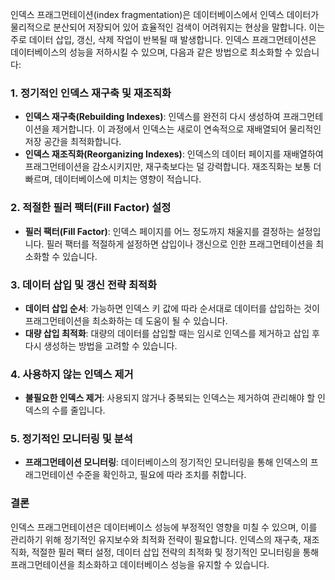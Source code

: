 인덱스 프래그먼테이션(index fragmentation)은 데이터베이스에서 인덱스 데이터가 물리적으로 분산되어 저장되어 있어 효율적인 검색이 어려워지는 현상을 말합니다. 이는 주로 데이터 삽입, 갱신, 삭제 작업이 반복될 때 발생합니다. 인덱스 프래그먼테이션은 데이터베이스의 성능을 저하시킬 수 있으며, 다음과 같은 방법으로 최소화할 수 있습니다:

### 1. 정기적인 인덱스 재구축 및 재조직화

- **인덱스 재구축(Rebuilding Indexes)**: 인덱스를 완전히 다시 생성하여 프래그먼테이션을 제거합니다. 이 과정에서 인덱스는 새로이 연속적으로 재배열되어 물리적인 저장 공간을 최적화합니다.
- **인덱스 재조직화(Reorganizing Indexes)**: 인덱스의 데이터 페이지를 재배열하여 프래그먼테이션을 감소시키지만, 재구축보다는 덜 강력합니다. 재조직화는 보통 더 빠르며, 데이터베이스에 미치는 영향이 적습니다.

### 2. 적절한 필러 팩터(Fill Factor) 설정

- **필러 팩터(Fill Factor)**: 인덱스 페이지를 어느 정도까지 채울지를 결정하는 설정입니다. 필러 팩터를 적절하게 설정하면 삽입이나 갱신으로 인한 프래그먼테이션을 최소화할 수 있습니다.

### 3. 데이터 삽입 및 갱신 전략 최적화

- **데이터 삽입 순서**: 가능하면 인덱스 키 값에 따라 순서대로 데이터를 삽입하는 것이 프래그먼테이션을 최소화하는 데 도움이 될 수 있습니다.
- **대량 삽입 최적화**: 대량의 데이터를 삽입할 때는 임시로 인덱스를 제거하고 삽입 후 다시 생성하는 방법을 고려할 수 있습니다.

### 4. 사용하지 않는 인덱스 제거

- **불필요한 인덱스 제거**: 사용되지 않거나 중복되는 인덱스는 제거하여 관리해야 할 인덱스의 수를 줄입니다.

### 5. 정기적인 모니터링 및 분석

- **프래그먼테이션 모니터링**: 데이터베이스의 정기적인 모니터링을 통해 인덱스의 프래그먼테이션 수준을 확인하고, 필요에 따라 조치를 취합니다.

### 결론

인덱스 프래그먼테이션은 데이터베이스 성능에 부정적인 영향을 미칠 수 있으며, 이를 관리하기 위해 정기적인 유지보수와 최적화 전략이 필요합니다. 인덱스의 재구축, 재조직화, 적절한 필러 팩터 설정, 데이터 삽입 전략의 최적화 및 정기적인 모니터링을 통해 프래그먼테이션을 최소화하고 데이터베이스 성능을 유지할 수 있습니다.